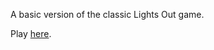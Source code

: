 A basic version of the classic Lights Out game.

Play [here](https://thedrdu.github.io/LightsOut/).
